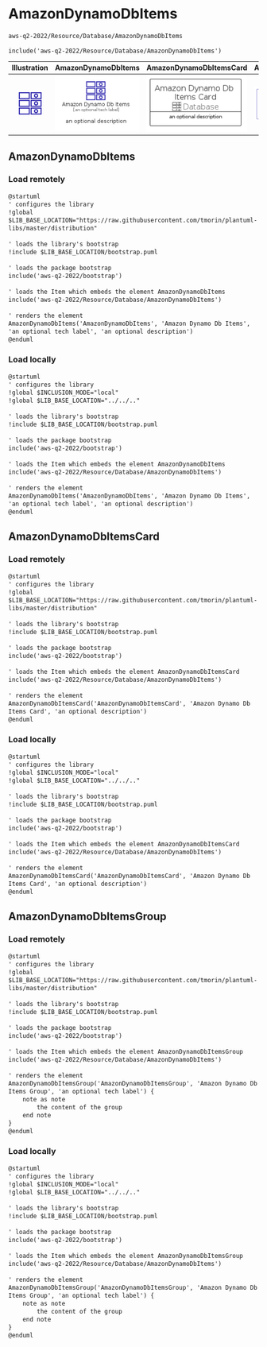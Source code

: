 # AmazonDynamoDbItems


```text
aws-q2-2022/Resource/Database/AmazonDynamoDbItems
```

```text
include('aws-q2-2022/Resource/Database/AmazonDynamoDbItems')
```



| Illustration | AmazonDynamoDbItems | AmazonDynamoDbItemsCard | AmazonDynamoDbItemsGroup |
| :---: | :---: | :---: | :---: |
| ![illustration for Illustration](../../../aws-q2-2022/Resource/Database/AmazonDynamoDbItems.png) | ![illustration for AmazonDynamoDbItems](../../../aws-q2-2022/Resource/Database/AmazonDynamoDbItems.Local.png) | ![illustration for AmazonDynamoDbItemsCard](../../../aws-q2-2022/Resource/Database/AmazonDynamoDbItemsCard.Local.png) | ![illustration for AmazonDynamoDbItemsGroup](../../../aws-q2-2022/Resource/Database/AmazonDynamoDbItemsGroup.Local.png) |




## AmazonDynamoDbItems

### Load remotely
```plantuml
@startuml
' configures the library
!global $LIB_BASE_LOCATION="https://raw.githubusercontent.com/tmorin/plantuml-libs/master/distribution"

' loads the library's bootstrap
!include $LIB_BASE_LOCATION/bootstrap.puml

' loads the package bootstrap
include('aws-q2-2022/bootstrap')

' loads the Item which embeds the element AmazonDynamoDbItems
include('aws-q2-2022/Resource/Database/AmazonDynamoDbItems')

' renders the element
AmazonDynamoDbItems('AmazonDynamoDbItems', 'Amazon Dynamo Db Items', 'an optional tech label', 'an optional description')
@enduml
```

### Load locally
```plantuml
@startuml
' configures the library
!global $INCLUSION_MODE="local"
!global $LIB_BASE_LOCATION="../../.."

' loads the library's bootstrap
!include $LIB_BASE_LOCATION/bootstrap.puml

' loads the package bootstrap
include('aws-q2-2022/bootstrap')

' loads the Item which embeds the element AmazonDynamoDbItems
include('aws-q2-2022/Resource/Database/AmazonDynamoDbItems')

' renders the element
AmazonDynamoDbItems('AmazonDynamoDbItems', 'Amazon Dynamo Db Items', 'an optional tech label', 'an optional description')
@enduml
```

## AmazonDynamoDbItemsCard

### Load remotely
```plantuml
@startuml
' configures the library
!global $LIB_BASE_LOCATION="https://raw.githubusercontent.com/tmorin/plantuml-libs/master/distribution"

' loads the library's bootstrap
!include $LIB_BASE_LOCATION/bootstrap.puml

' loads the package bootstrap
include('aws-q2-2022/bootstrap')

' loads the Item which embeds the element AmazonDynamoDbItemsCard
include('aws-q2-2022/Resource/Database/AmazonDynamoDbItems')

' renders the element
AmazonDynamoDbItemsCard('AmazonDynamoDbItemsCard', 'Amazon Dynamo Db Items Card', 'an optional description')
@enduml
```

### Load locally
```plantuml
@startuml
' configures the library
!global $INCLUSION_MODE="local"
!global $LIB_BASE_LOCATION="../../.."

' loads the library's bootstrap
!include $LIB_BASE_LOCATION/bootstrap.puml

' loads the package bootstrap
include('aws-q2-2022/bootstrap')

' loads the Item which embeds the element AmazonDynamoDbItemsCard
include('aws-q2-2022/Resource/Database/AmazonDynamoDbItems')

' renders the element
AmazonDynamoDbItemsCard('AmazonDynamoDbItemsCard', 'Amazon Dynamo Db Items Card', 'an optional description')
@enduml
```

## AmazonDynamoDbItemsGroup

### Load remotely
```plantuml
@startuml
' configures the library
!global $LIB_BASE_LOCATION="https://raw.githubusercontent.com/tmorin/plantuml-libs/master/distribution"

' loads the library's bootstrap
!include $LIB_BASE_LOCATION/bootstrap.puml

' loads the package bootstrap
include('aws-q2-2022/bootstrap')

' loads the Item which embeds the element AmazonDynamoDbItemsGroup
include('aws-q2-2022/Resource/Database/AmazonDynamoDbItems')

' renders the element
AmazonDynamoDbItemsGroup('AmazonDynamoDbItemsGroup', 'Amazon Dynamo Db Items Group', 'an optional tech label') {
    note as note
        the content of the group
    end note
}
@enduml
```

### Load locally
```plantuml
@startuml
' configures the library
!global $INCLUSION_MODE="local"
!global $LIB_BASE_LOCATION="../../.."

' loads the library's bootstrap
!include $LIB_BASE_LOCATION/bootstrap.puml

' loads the package bootstrap
include('aws-q2-2022/bootstrap')

' loads the Item which embeds the element AmazonDynamoDbItemsGroup
include('aws-q2-2022/Resource/Database/AmazonDynamoDbItems')

' renders the element
AmazonDynamoDbItemsGroup('AmazonDynamoDbItemsGroup', 'Amazon Dynamo Db Items Group', 'an optional tech label') {
    note as note
        the content of the group
    end note
}
@enduml
```

